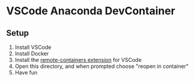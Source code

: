 # VSCode Anaconda DevContainer

## Setup

1. Install VSCode
2. Install Docker
3. Install the [remote-containers extension](https://marketplace.visualstudio.com/items?itemName=ms-vscode-remote.remote-containers) for VSCode
4. Open this directory, and when prompted choose "reopen in container"
5. Have fun